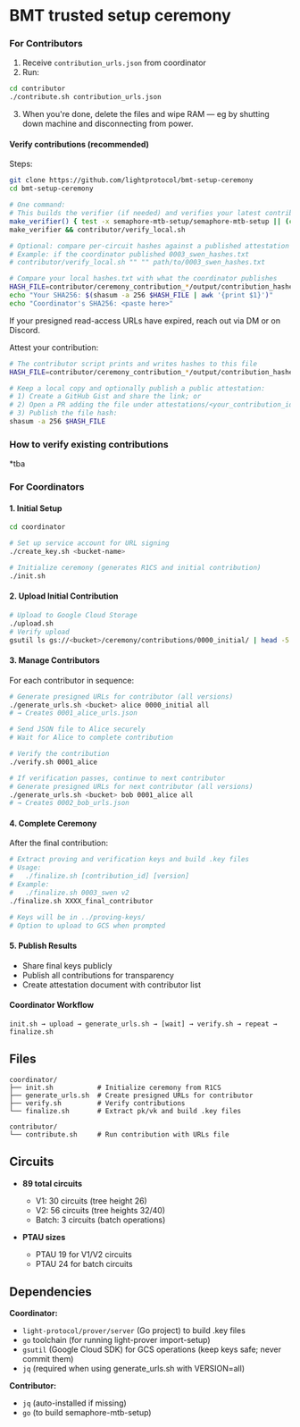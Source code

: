 # BMT trusted setup ceremony

### For Contributors

1. Receive `contribution_urls.json` from coordinator
2. Run:

```bash
cd contributor
./contribute.sh contribution_urls.json
```

3. When you're done, delete the files and wipe RAM — eg by shutting down machine and disconnecting from power.

#### Verify contributions (recommended)

Steps:

```bash
git clone https://github.com/lightprotocol/bmt-setup-ceremony
cd bmt-setup-ceremony

# One command:
# This builds the verifier (if needed) and verifies your latest contribution using saved offline inputs
make_verifier() { test -x semaphore-mtb-setup/semaphore-mtb-setup || (cd semaphore-mtb-setup && go build -o semaphore-mtb-setup .); }
make_verifier && contributor/verify_local.sh

# Optional: compare per-circuit hashes against a published attestation file
# Example: if the coordinator published 0003_swen_hashes.txt
# contributor/verify_local.sh "" "" path/to/0003_swen_hashes.txt

# Compare your local hashes.txt with what the coordinator publishes
HASH_FILE=contributor/ceremony_contribution_*/output/contribution_hashes.txt
echo "Your SHA256: $(shasum -a 256 $HASH_FILE | awk '{print $1}')"
echo "Coordinator's SHA256: <paste here>"
```

If your presigned read-access URLs have expired, reach out via DM or on Discord.

Attest your contribution:

```bash
# The contributor script prints and writes hashes to this file
HASH_FILE=contributor/ceremony_contribution_*/output/contribution_hashes.txt

# Keep a local copy and optionally publish a public attestation:
# 1) Create a GitHub Gist and share the link; or
# 2) Open a PR adding the file under attestations/<your_contribution_id>/; or
# 3) Publish the file hash:
shasum -a 256 $HASH_FILE
```

### How to verify existing contributions

\*tba

### For Coordinators

#### 1. Initial Setup

```bash
cd coordinator

# Set up service account for URL signing
./create_key.sh <bucket-name>

# Initialize ceremony (generates R1CS and initial contribution)
./init.sh
```

#### 2. Upload Initial Contribution

```bash
# Upload to Google Cloud Storage
./upload.sh
# Verify upload
gsutil ls gs://<bucket>/ceremony/contributions/0000_initial/ | head -5
```

#### 3. Manage Contributors

For each contributor in sequence:

```bash
# Generate presigned URLs for contributor (all versions)
./generate_urls.sh <bucket> alice 0000_initial all
# → Creates 0001_alice_urls.json

# Send JSON file to Alice securely
# Wait for Alice to complete contribution

# Verify the contribution
./verify.sh 0001_alice

# If verification passes, continue to next contributor
# Generate presigned URLs for next contributor (all versions)
./generate_urls.sh <bucket> bob 0001_alice all
# → Creates 0002_bob_urls.json
```

#### 4. Complete Ceremony

After the final contribution:

```bash
# Extract proving and verification keys and build .key files
# Usage:
#   ./finalize.sh [contribution_id] [version]
# Example:
#   ./finalize.sh 0003_swen v2
./finalize.sh XXXX_final_contributor

# Keys will be in ../proving-keys/
# Option to upload to GCS when prompted
```

#### 5. Publish Results

- Share final keys publicly
- Publish all contributions for transparency
- Create attestation document with contributor list

#### Coordinator Workflow

```
init.sh → upload → generate_urls.sh → [wait] → verify.sh → repeat → finalize.sh
```

## Files

```
coordinator/
├── init.sh           # Initialize ceremony from R1CS
├── generate_urls.sh  # Create presigned URLs for contributor
├── verify.sh         # Verify contributions
└── finalize.sh       # Extract pk/vk and build .key files

contributor/
└── contribute.sh     # Run contribution with URLs file
```

## Circuits

- **89 total circuits**

  - V1: 30 circuits (tree height 26)
  - V2: 56 circuits (tree heights 32/40)
  - Batch: 3 circuits (batch operations)

- **PTAU sizes**
  - PTAU 19 for V1/V2 circuits
  - PTAU 24 for batch circuits

## Dependencies

**Coordinator:**

- `light-protocol/prover/server` (Go project) to build .key files
- `go` toolchain (for running light-prover import-setup)
- `gsutil` (Google Cloud SDK) for GCS operations (keep keys safe; never commit them)
- `jq` (required when using generate_urls.sh with VERSION=all)

**Contributor:**

- `jq` (auto-installed if missing)
- `go` (to build semaphore-mtb-setup)
